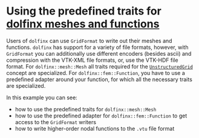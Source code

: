 <!-- SPDX-FileCopyrightText: 2022-2023 Dennis Gläser <dennis.glaeser@iws.uni-stuttgart.de> -->
<!-- SPDX-License-Identifier: CC-BY-4.0 -->

# Using the predefined traits for [dolfinx meshes and functions](https://github.com/FEniCS/dolfinx)

Users of `dolfinx` can use `GridFormat` to write out their meshes and functions. `dolfinx` has support for a
variety of file formats, however, with `GridFormat` you can additionally use different encoders (besides ascii)
and compression with the VTK-XML file formats, or, use the VTK-HDF file format. For `dolfinx::mesh::Mesh` all traits
required for the [`UnstructuredGrid`](../../docs/pages/grid_concepts.md#unstructured-grid)
concept are specialized. For `dolfinx::fem::Function`, you have to use a predefined adapter around your function,
for which all the necessary traits are specialized.

In this example you can see:

- how to use the predefined traits for `dolfinx::mesh::Mesh`
- how to use the predefined adapter for `dolfinx::fem::Function` to get access to the `GridFormat` writers
- how to write higher-order nodal functions to the `.vtu` file format
